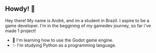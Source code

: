 ## Howdy! 🤠

Hey there! My name is André, and im a student in Brazil. I aspire to be a game developer.
I'm in the beggining of my gamedev journey, so far i've made 1 project!

 - 🌱 I'm learning how to use the Godot game engine.
 - ✨ I'm studying Python as a programming language.
